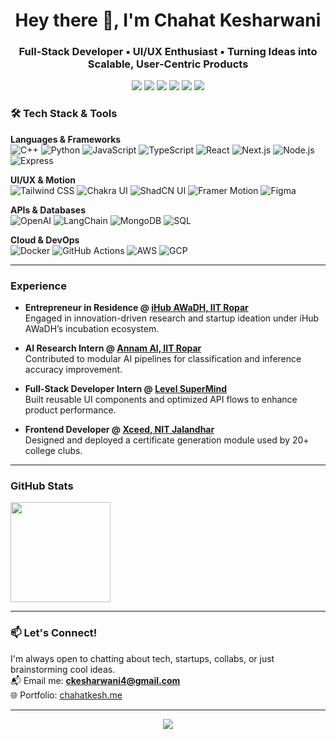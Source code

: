 <h1 align="center">Hey there 👋, I'm Chahat Kesharwani</h1>
<h3 align="center">Full-Stack Developer • UI/UX Enthusiast • Turning Ideas into Scalable, User-Centric Products </h3>

<p align="center">
  <a href="https://chahatkesh.me/" target="_blank"><img src="https://img.shields.io/badge/Portfolio-%23000000.svg?&style=for-the-badge&logo=google-chrome&logoColor=white" /></a>
  <a href="https://www.linkedin.com/in/chahatkesharwani/" target="_blank"><img src="https://img.shields.io/badge/LinkedIn-%230077B5.svg?&style=for-the-badge&logo=linkedin&logoColor=white" /></a>
  <a href="https://x.com/chahatkesh" target="_blank"><img src="https://img.shields.io/badge/X(Twitter)-%2312100E.svg?&style=for-the-badge&logo=twitter&logoColor=white" /></a>
  <a href="https://medium.com/@chahatkesh" target="_blank"><img src="https://img.shields.io/badge/Medium-%2312100E.svg?&style=for-the-badge&logo=medium&logoColor=white" /></a>
  <a href="https://youtube.com/chahatkesh" target="_blank"><img src="https://img.shields.io/badge/YouTube-FF0000.svg?&style=for-the-badge&logo=youtube&logoColor=white" /></a>
  <a href="mailto:ckesharwani4@gmail.com" target="_blank"><img src="https://img.shields.io/badge/Email-%23D14836.svg?&style=for-the-badge&logo=gmail&logoColor=white" /></a>
</p>

### 🛠️ Tech Stack & Tools

**Languages & Frameworks**  
![C++](https://img.shields.io/badge/C++-00599C?style=flat&logo=cplusplus&logoColor=white)
![Python](https://img.shields.io/badge/Python-3776AB?style=flat&logo=python&logoColor=white)
![JavaScript](https://img.shields.io/badge/JavaScript-F7DF1E?style=flat&logo=javascript&logoColor=black)
![TypeScript](https://img.shields.io/badge/TypeScript-3178C6?style=flat&logo=typescript&logoColor=white)
![React](https://img.shields.io/badge/React-20232A?style=flat&logo=react&logoColor=61DAFB)
![Next.js](https://img.shields.io/badge/Next.js-000000?style=flat&logo=nextdotjs&logoColor=white)
![Node.js](https://img.shields.io/badge/Node.js-339933?style=flat&logo=node.js&logoColor=white)
![Express](https://img.shields.io/badge/Express-000000?style=flat&logo=express&logoColor=white)

**UI/UX & Motion**  
![Tailwind CSS](https://img.shields.io/badge/TailwindCSS-38B2AC?style=flat&logo=tailwind-css&logoColor=white)
![Chakra UI](https://img.shields.io/badge/Chakra_UI-319795?style=flat&logo=chakra-ui&logoColor=white)
![ShadCN UI](https://img.shields.io/badge/ShadCN_UI-000000?style=flat&logo=shadcn&logoColor=white)
![Framer Motion](https://img.shields.io/badge/Framer_Motion-000000?style=flat&logo=framer&logoColor=white)
![Figma](https://img.shields.io/badge/Figma-F24E1E?style=flat&logo=figma&logoColor=white)

**APIs & Databases**  
![OpenAI](https://img.shields.io/badge/OpenAI-412991?style=flat&logo=openai&logoColor=white)
![LangChain](https://img.shields.io/badge/LangChain-000000?style=flat&logo=langchain&logoColor=white)
![MongoDB](https://img.shields.io/badge/MongoDB-47A248?style=flat&logo=mongodb&logoColor=white)
![SQL](https://img.shields.io/badge/SQL-4479A1?style=flat&logo=mysql&logoColor=white)

**Cloud & DevOps**  
![Docker](https://img.shields.io/badge/Docker-2496ED?style=flat&logo=docker&logoColor=white)
![GitHub Actions](https://img.shields.io/badge/GitHub_Actions-2088FF?style=flat&logo=github-actions&logoColor=white)
![AWS](https://img.shields.io/badge/AWS-232F3E?style=flat&logo=amazon-aws&logoColor=white)
![GCP](https://img.shields.io/badge/GCP-4285F4?style=flat&logo=google-cloud&logoColor=white)

---
### Experience

- **Entrepreneur in Residence @ [iHub AWaDH, IIT Ropar](https://ihub-awadh.in/)**  
  Engaged in innovation-driven research and startup ideation under iHub AWaDH’s incubation ecosystem.

- **AI Research Intern @ [Annam AI, IIT Ropar](https://www.annam.ai/)**  
  Contributed to modular AI pipelines for classification and inference accuracy improvement.

- **Full-Stack Developer Intern @ [Level SuperMind](https://www.level.game/)**  
  Built reusable UI components and optimized API flows to enhance product performance.

- **Frontend Developer @ [Xceed, NIT Jalandhar](https://xceed.nitj.ac.in/)**  
  Designed and deployed a certificate generation module used by 20+ college clubs.

---


### GitHub Stats

<p align="left">
  <img src="https://github-readme-streak-stats.herokuapp.com?user=chahatkesh&theme=transparent&hide_border=true" height="160px"/>
</p>

---

### 📫 Let's Connect!

I'm always open to chatting about tech, startups, collabs, or just brainstorming cool ideas.  
📬 Email me: **ckesharwani4@gmail.com**  
🌐 Portfolio: [chahatkesh.me](https://chahatkesh.me)

---

<p align="center">
  <img src="https://komarev.com/ghpvc/?username=chahatkesh&label=Profile+Views&color=blue&style=flat" />
</p>
